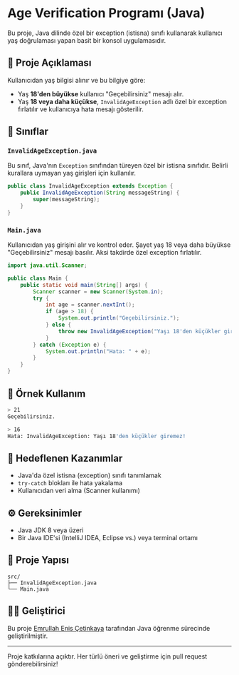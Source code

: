 # Age Verification Programı (Java)

Bu proje, Java dilinde özel bir exception (istisna) sınıfı kullanarak kullanıcı yaş doğrulaması yapan basit bir konsol uygulamasıdır.

## 📄 Proje Açıklaması

Kullanıcıdan yaş bilgisi alınır ve bu bilgiye göre:

- Yaş **18'den büyükse** kullanıcı "Geçebilirsiniz" mesajı alır.
- Yaş **18 veya daha küçükse**, `InvalidAgeException` adlı özel bir exception fırlatılır ve kullanıcıya hata mesajı gösterilir.

## 🧩 Sınıflar

### `InvalidAgeException.java`

Bu sınıf, Java'nın `Exception` sınıfından türeyen özel bir istisna sınıfıdır. Belirli kurallara uymayan yaş girişleri için kullanılır.

```java
public class InvalidAgeException extends Exception {
    public InvalidAgeException(String messageString) {
        super(messageString);
    }
}
```

### `Main.java`

Kullanıcıdan yaş girişini alır ve kontrol eder. Şayet yaş 18 veya daha büyükse "Geçebilirsiniz" mesajı basılır. Aksi takdirde özel exception fırlatılır.

```java
import java.util.Scanner;

public class Main {
    public static void main(String[] args) {
        Scanner scanner = new Scanner(System.in);
        try {
            int age = scanner.nextInt();
            if (age > 18) {
                System.out.println("Geçebilirsiniz.");
            } else {
                throw new InvalidAgeException("Yaşı 18'den küçükler giremez!");
            }
        } catch (Exception e) {
            System.out.println("Hata: " + e);
        }
    }
}
```

## 🧪 Örnek Kullanım

```bash
> 21
Geçebilirsiniz.

> 16
Hata: InvalidAgeException: Yaşı 18'den küçükler giremez!
```

## 🎯 Hedeflenen Kazanımlar

- Java'da özel istisna (exception) sınıfı tanımlamak
- `try-catch` blokları ile hata yakalama
- Kullanıcıdan veri alma (Scanner kullanımı)

## ⚙️ Gereksinimler

- Java JDK 8 veya üzeri
- Bir Java IDE'si (IntelliJ IDEA, Eclipse vs.) veya terminal ortamı

## 📁 Proje Yapısı

```
src/
├── InvalidAgeException.java
└── Main.java
```

## 👨‍💻 Geliştirici

Bu proje [Emrullah Enis Çetinkaya](https://github.com/emrullah-enis-ctnky) tarafından Java öğrenme sürecinde geliştirilmiştir.

---

Proje katkılarına açıktır. Her türlü öneri ve geliştirme için pull request gönderebilirsiniz!


